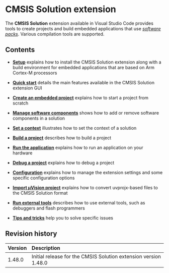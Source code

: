 # CMSIS Solution extension

The **CMSIS Solution** extension available in Visual Studio Code provides tools to create projects and build embedded applications that use [*software packs*](https://www.keil.arm.com/packs/). Various compilation tools are supported.

## Contents

- [**Setup**](installation.md) explains how to install the CMSIS Solution extension along with a build environment for
  embedded applications that are based on Arm Cortex-M processors

- [**Quick start**](quickstart.md) details the main features available in the CMSIS Solution extension GUI

- [**Create an embedded project**](create_app.md) explains how to start a project from scratch

- [**Manage software components**](./manage_components.md) shows how to add or remove software components in a solution

- [**Set a context**](./manage_settings.md) illustrates how to set the context of a solution

- [**Build a project**](build.md) describes how to build a project

- [**Run the application**](./flash.md) explains how to run an application on your hardware

- [**Debug a project**](debug.md) explains how to debug a project

- [**Configuration**](configuration.md) explains how to manage the extension settings and some specific configuration options

- [**Import µVision project**](./importuv.md) explains how to convert uvprojx-based files to the CMSIS Solution format

- [**Run external tools**](./runexternal.md) describes how to use external tools, such as debuggers and flash programmers

- [**Tips and tricks**](./tipsandtricks.md) help you to solve specific issues

## Revision history

Version            | Description
:------------------|:-------------------------
1.48.0             | Initial release for the CMSIS Solution extension version 1.48.0
